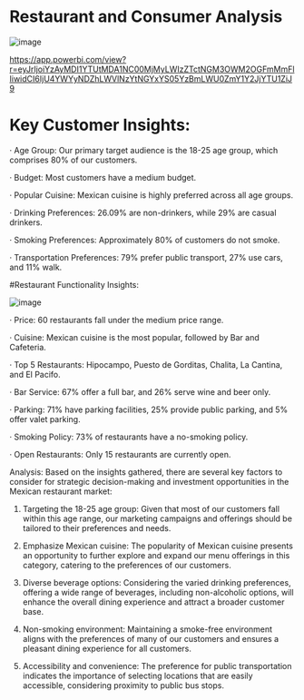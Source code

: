 # Restaurant and Consumer Analysis
![image](https://github.com/user-attachments/assets/e2dcac0c-fd10-44c4-b6a6-cac244e7969b)

https://app.powerbi.com/view?r=eyJrIjoiYzAyMDI1YTUtMDA1NC00MjMyLWIzZTctNGM3OWM2OGFmMmFlIiwidCI6IjU4YWYyNDZhLWVlNzYtNGYxYS05YzBmLWU0ZmY1Y2JjYTU1ZiJ9
# Key Customer Insights:

· Age Group: Our primary target audience is the 18-25 age group, which comprises 80% of our customers.

· Budget: Most customers have a medium budget.

· Popular Cuisine: Mexican cuisine is highly preferred across all age groups.

· Drinking Preferences: 26.09% are non-drinkers, while 29% are casual drinkers.

· Smoking Preferences: Approximately 80% of customers do not smoke.

· Transportation Preferences: 79% prefer public transport, 27% use cars, and 11% walk.

#Restaurant Functionality Insights:

![image](https://github.com/user-attachments/assets/cbe4ac7f-1b92-45b6-b28d-074dcf480e33)


· Price: 60 restaurants fall under the medium price range.

· Cuisine: Mexican cuisine is the most popular, followed by Bar and Cafeteria.

· Top 5 Restaurants: Hipocampo, Puesto de Gorditas, Chalita, La Cantina, and El Pacifo.

· Bar Service: 67% offer a full bar, and 26% serve wine and beer only.

· Parking: 71% have parking facilities, 25% provide public parking, and 5% offer valet parking.

· Smoking Policy: 73% of restaurants have a no-smoking policy.

· Open Restaurants: Only 15 restaurants are currently open.



Analysis: Based on the insights gathered, there are several key factors to consider for strategic decision-making and investment opportunities in the Mexican restaurant market:

1. Targeting the 18-25 age group: Given that most of our customers fall within this age range, our marketing campaigns and offerings should be tailored to their preferences and needs.

2. Emphasize Mexican cuisine: The popularity of Mexican cuisine presents an opportunity to further explore and expand our menu offerings in this category, catering to the preferences of our customers.

3. Diverse beverage options: Considering the varied drinking preferences, offering a wide range of beverages, including non-alcoholic options, will enhance the overall dining experience and attract a broader customer base.

4. Non-smoking environment: Maintaining a smoke-free environment aligns with the preferences of many of our customers and ensures a pleasant dining experience for all customers.

5. Accessibility and convenience: The preference for public transportation indicates the importance of selecting locations that are easily accessible, considering proximity to public bus stops.
